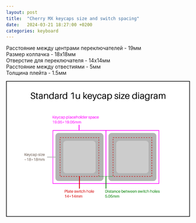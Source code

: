 ```yaml
---
layout: post
title:  "Cherry MX keycaps size and switch spacing"
date:   2024-03-21 18:27:00 +0200
categories: keyboard
---
```

Расстояние между центрами переключателей - 19мм  
Размер колпачка - 18х18мм  
Отверстие для переключателя - 14х14мм  
Расстояние между отвестиями - 5мм  
Толщина плейта - 1.5мм

![size diagram](/img/keycap-size-diagram.png)
